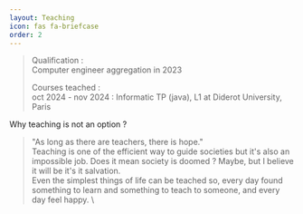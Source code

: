 ```yaml
---
layout: Teaching
icon: fas fa-briefcase
order: 2
---
```


> Qualification : \
> Computer engineer aggregation in 2023
>
> Courses teached :\
> oct 2024 - nov 2024 : Informatic TP (java), L1 at Diderot University, Paris


























Why teaching is not an option ?

> "As long as there are teachers, there is hope."\
> Teaching is one of the efficient way to guide societies but it's also an impossible job. Does it mean society is doomed ? Maybe, but I believe it will be it's it salvation.\
> Even the simplest things of life can be teached so, every day found something to learn and something to teach to someone, and every day feel happy. \
